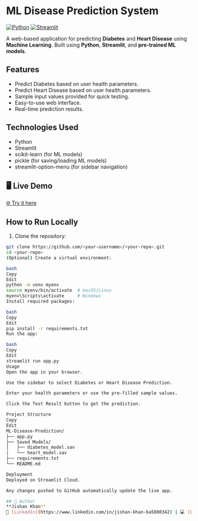# ML Disease Prediction System

[![Python](https://img.shields.io/badge/Python-3.11-blue?logo=python&logoColor=white)](https://www.python.org/)
[![Streamlit](https://img.shields.io/badge/Streamlit-App-orange?logo=streamlit&logoColor=white)](https://streamlit.io/)

A web-based application for predicting **Diabetes** and **Heart Disease** using **Machine Learning**. Built using **Python**, **Streamlit**, and **pre-trained ML models**.

## Features

- Predict Diabetes based on user health parameters.
- Predict Heart Disease based on user health parameters.
- Sample input values provided for quick testing.
- Easy-to-use web interface.
- Real-time prediction results.

## Technologies Used

- Python
- Streamlit
- scikit-learn (for ML models)
- pickle (for saving/loading ML models)
- streamlit-option-menu (for sidebar navigation)

## 🖥️ Live Demo
[🌐 Try it here](https://ml-disease-predict.streamlit.app/)

## How to Run Locally

1. Clone the repository:

```bash
git clone https://github.com/<your-username>/<your-repo>.git
cd <your-repo>
(Optional) Create a virtual environment:

bash
Copy
Edit
python -m venv myenv
source myenv/bin/activate  # macOS/Linux
myenv\Scripts\activate     # Windows
Install required packages:

bash
Copy
Edit
pip install -r requirements.txt
Run the app:

bash
Copy
Edit
streamlit run app.py
Usage
Open the app in your browser.

Use the sidebar to select Diabetes or Heart Disease Prediction.

Enter your health parameters or use the pre-filled sample values.

Click the Test Result button to get the prediction.

Project Structure
Copy
Edit
ML-Disease-Prediction/
├── app.py
├── Saved Models/
│   ├── diabetes_model.sav
│   └── heart_model.sav
├── requirements.txt
└── README.md

Deployment
Deployed on Streamlit Cloud.

Any changes pushed to GitHub automatically update the live app.

## 👤 Author
**Jishan Khan**
💼 [LinkedIn](https://www.linkedin.com/in/jishan-khan-ba5880342) | 💻 [GitHub](https://github.com/jishandev134)